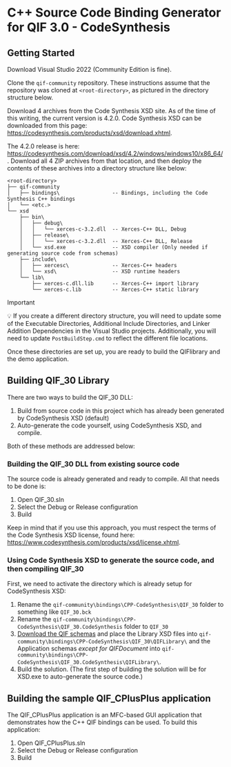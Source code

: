 # C++ Source Code Binding Generator for QIF 3.0 - CodeSynthesis

## Getting Started

Download Visual Studio 2022 (Community Edition is fine).

Clone the `qif-community` repository. These instructions assume that the repository was cloned at `<root-directory>`, as pictured in the directory structure below.  

Download 4 archives from the Code Synthesis XSD site. As of the time of this writing, the current version is 4.2.0. Code Synthesis XSD can be downloaded from this page: https://codesynthesis.com/products/xsd/download.xhtml. 

The 4.2.0 release is here: https://codesynthesis.com/download/xsd/4.2/windows/windows10/x86_64/. Download all 4 ZIP archives from that location, and then deploy the contents of these archives into a directory structure like below: 

```
<root-directory>
├── qif-community
│   ├── bindings\                 -- Bindings, including the Code Synthesis C++ bindings
│   └── <etc.>
└── xsd
    ├── bin\
    │   ├── debug\
    │   │   └── xerces-c-3.2.dll  -- Xerces-C++ DLL, Debug
    │   ├── release\
    │   │   └── xerces-c-3.2.dll  -- Xerces-C++ DLL, Release
    │   └── xsd.exe               -- XSD compiler (Only needed if generating source code from schemas)
    ├── include\
    │   ├── xercesc\              -- Xerces-C++ headers
    │   └── xsd\                  -- XSD runtime headers
    └── lib\
        ├── xerces-c.dll.lib      -- Xerces-C++ import library
        └── xerces-c.lib          -- Xerces-C++ static library
```

> [!IMPORTANT]  
> 💡
> If you create a different directory structure, you will need to update some of the Executable Directories, Additional Include Directories, and Linker Addition Dependencies in the Visual Studio projects. Additionally, you will need to update `PostBuildStep.cmd` to reflect the different file locations. 

Once these directories are set up, you are ready to build the QIFlibrary and the demo application. 

## Building QIF_30 Library

There are two ways to build the QIF_30 DLL: 

1. Build from source code in this project which has already been generated by CodeSynthesis XSD (default)
2. Auto-generate the code yourself, using CodeSynthesis XSD, and compile. 

Both of these methods are addressed below: 

### Building the QIF_30 DLL from existing source code

The source code is already generated and ready to compile. All that needs to be done is: 

1. Open QIF_30.sln
2. Select the Debug or Release configuration
3. Build 

Keep in mind that if you use this approach, you must respect the terms of the Code Synthesis XSD license, found here: https://www.codesynthesis.com/products/xsd/license.xhtml. 

### Using Code Synthesis XSD to generate the source code, and then compiling QIF_30

First, we need to activate the directory which is already setup for CodeSynthesis XSD: 

1. Rename the `qif-community\bindings\CPP-CodeSynthesis\QIF_30` folder to something like `QIF_30.bck`
2. Rename the `qif-community\bindings\CPP-CodeSynthesis\QIF_30.CodeSynthesis` folder to `QIF_30`
3. [Download the QIF schemas](https://qifstandards.org/download/) and place the Library XSD files into `qif-community\bindings\CPP-CodeSynthesis\QIF_30\QIFLibrary\` and the Application schemas *except for QIFDocument* into `qif-community\bindings\CPP-CodeSynthesis\QIF_30.CodeSynthesis\QIFLibrary\`. 
4. Build the solution. (The first step of building the solution will be for XSD.exe to auto-generate the source code.)

## Building the sample QIF_CPlusPlus application

The QIF_CPlusPlus application is an MFC-based GUI application that demonstrates how the C++ QIF bindings can be used. To build this application:

1. Open QIF_CPlusPlus.sln
2. Select the Debug or Release configuration
3. Build 

